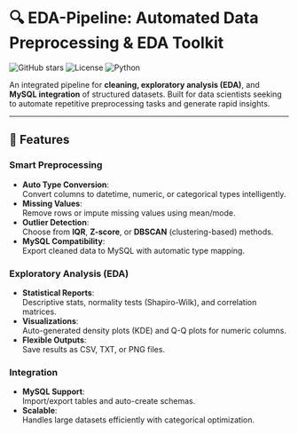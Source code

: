# 🔍 EDA-Pipeline: Automated Data Preprocessing & EDA Toolkit

![GitHub stars](https://img.shields.io/github/stars/OdonCedrim/pre_eda?style=social)
![License](https://img.shields.io/badge/License-MIT-blue)
![Python](https://img.shields.io/badge/Python-3.8%2B-success)

An integrated pipeline for **cleaning, exploratory analysis (EDA)**, and **MySQL integration** of structured datasets. Built for data scientists seeking to automate repetitive preprocessing tasks and generate rapid insights.

---

## 🚀 Features

### **Smart Preprocessing**
- **Auto Type Conversion**:  
  Convert columns to datetime, numeric, or categorical types intelligently.
- **Missing Values**:  
  Remove rows or impute missing values using mean/mode.
- **Outlier Detection**:  
  Choose from **IQR**, **Z-score**, or **DBSCAN** (clustering-based) methods.
- **MySQL Compatibility**:  
  Export cleaned data to MySQL with automatic type mapping.

### **Exploratory Analysis (EDA)**
- **Statistical Reports**:  
  Descriptive stats, normality tests (Shapiro-Wilk), and correlation matrices.
- **Visualizations**:  
  Auto-generated density plots (KDE) and Q-Q plots for numeric columns.
- **Flexible Outputs**:  
  Save results as CSV, TXT, or PNG files.

### **Integration**
- **MySQL Support**:  
  Import/export tables and auto-create schemas.
- **Scalable**:  
  Handles large datasets efficiently with categorical optimization.
